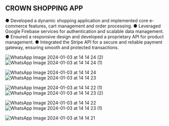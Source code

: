 ## CROWN SHOPPING APP

●	Developed a dynamic shopping application and implemented core e-commerce features, cart management and order processing.
●	Leveraged Google Firebase services for authentication and scalable data management.
●	Ensured a responsive design and developed a proprietary API for product management.
●	Integrated the Stripe API for a secure and reliable payment gateway, ensuring smooth and protected transactions.


![WhatsApp Image 2024-01-03 at 14 14 24 (2)](https://github.com/agam1092005/Crown-shopping/assets/70815441/b0ec3cb0-2308-4523-92ea-16a28439c09a) ![WhatsApp Image 2024-01-03 at 14 14 24 (1)](https://github.com/agam1092005/Crown-shopping/assets/70815441/3026e4b1-cabd-4413-82bb-d15a4ee72c0f)

![WhatsApp Image 2024-01-03 at 14 14 24](https://github.com/agam1092005/Crown-shopping/assets/70815441/a772720c-8505-48a8-adc9-bc89e93632f3) ![WhatsApp Image 2024-01-03 at 14 14 23](https://github.com/agam1092005/Crown-shopping/assets/70815441/eead517e-ec3a-4944-b9d7-23d0b3558aed)

![WhatsApp Image 2024-01-03 at 14 14 22 (1)](https://github.com/agam1092005/Crown-shopping/assets/70815441/730f2b9a-90b0-4e2b-afb0-03fbc631dbb0) ![WhatsApp Image 2024-01-03 at 14 14 23 (2)](https://github.com/agam1092005/Crown-shopping/assets/70815441/bad44ac5-ff4e-4b00-bcb0-09d029ab79c4)

![WhatsApp Image 2024-01-03 at 14 14 22](https://github.com/agam1092005/Crown-shopping/assets/70815441/9177123a-ceea-4afa-9ec5-61cfa4ebef8d) ![WhatsApp Image 2024-01-03 at 14 14 23 (1)](https://github.com/agam1092005/Crown-shopping/assets/70815441/f5a417f9-87fa-4420-99aa-9b09de3bee1b)

![WhatsApp Image 2024-01-03 at 14 14 21](https://github.com/agam1092005/Crown-shopping/assets/70815441/8063b7d8-6396-45f5-8cb2-6159e360507f)
